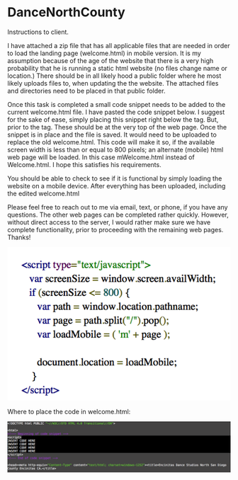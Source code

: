 # DanceNorthCounty

Instructions to client.

I have attached a zip file that has all applicable files that are needed in order to load the landing page (welcome.html) in mobile version.  It is my assumption because of the age of the website that there is a very high probability that he is running a static html website (no files change name or location.)  There should be in all likely hood a public folder where he most likely uploads files to, when updating the the website.  The attached files and directories need to be placed in that public folder.

Once this task is completed a small code snippet needs to be added to the current welcome.html file.  I have pasted the code snippet below.  I suggest for the sake of ease, simply placing this snippet right below the <html> tag.  But, prior to the <head> tag.  These should be at the very top of the web page.  Once the snippet is in place and the file is saved. It would need to be uploaded to replace the old welcome.html. This code will make it so, if the available screen width is less than or equal to 800 pixels; an alternate (mobile) html web page will be loaded.  In this case mWelcome.html instead of Welcome.html.  I hope this satisfies his requirements.

You should be able to check to see if it is functional by simply loading the website on a mobile device.  After everything has been uploaded, including the edited welcome.html

Please feel free to reach out to me via email, text, or phone,  if you have any questions.  The other web pages can be completed rather quickly.  However, without direct access to the server, I would rather make sure we have complete functionality, prior to proceeding with the remaining web pages.  Thanks!


![alt text](image_code.png "code")


Where to place the code in welcome.html:

![alt text](image.png "code placement")
